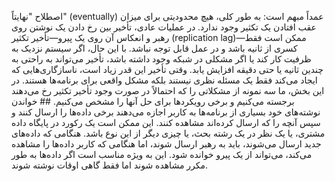 اصطلاح "نهایتاً" (eventually) عمداً مبهم است: به طور کلی، هیچ محدودیتی برای میزان عقب افتادن یک تکثیر وجود
ندارد. در عملیات عادی، تأخیر بین رخ دادن یک نوشتن روی رهبر و
انعکاس آن روی یک پیرو—تأخیر تکثیر (replication lag)—ممکن است فقط کسری از ثانیه باشد و در
عمل قابل توجه نباشد. با این حال، اگر سیستم نزدیک به ظرفیت کار کند یا اگر مشکلی
در شبکه وجود داشته باشد، تأخیر می‌تواند به راحتی به چندین ثانیه یا حتی دقیقه افزایش یابد. وقتی تأخیر این قدر زیاد است، ناسازگاری‌هایی که ایجاد می‌کند فقط یک مسئله نظری نیستند بلکه
مشکل واقعی برای برنامه‌ها هستند. در این بخش، ما سه نمونه از مشکلاتی را که احتمالاً
در صورت وجود تأخیر تکثیر رخ می‌دهند برجسته می‌کنیم و برخی رویکردها برای حل آنها را مشخص می‌کنیم. ## خواندن نوشته‌های خود 
بسیاری از برنامه‌ها به کاربر اجازه می‌دهند برخی داده‌ها را ارسال کنند و سپس آنچه را که ارسال کرده‌اند مشاهده کنند. این ممکن است
یک رکورد در پایگاه داده مشتری، یا یک نظر در یک رشته بحث، یا چیزی دیگر از این نوع باشد.
هنگامی که داده‌های جدید ارسال می‌شوند، باید به رهبر ارسال شوند، اما هنگامی که کاربر داده‌ها را مشاهده می‌کند، می‌تواند
از یک پیرو خوانده شود. این به ویژه مناسب است اگر داده‌ها به طور مکرر مشاهده شوند اما فقط
گاهی اوقات نوشته شوند.
